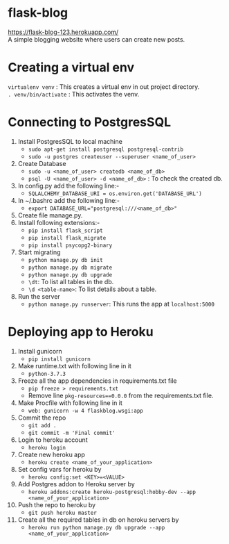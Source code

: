 # flask-blog
https://flask-blog-123.herokuapp.com/          
A simple blogging website where users can create new posts.

# Creating a virtual env
`virtualenv venv` : This creates a virtual env in out project directory.           
`. venv/bin/activate` : This activates the venv.             

# Connecting to PostgresSQL
1. Install PostgresSQL to local machine             
   - `sudo apt-get install postgresql postgresql-contrib`  
   - `sudo -u postgres createuser --superuser <name_of_user>`
2. Create Database          
   - `sudo -u <name_of_user> createdb <name_of_db>`       
   - `psql -U <name_of_user> -d <name_of_db>` : To check the created db.    
3. In config.py add the following line:-
   - `SQLALCHEMY_DATABASE_URI = os.environ.get('DATABASE_URL')`
4. In ~/.bashrc add the following line:-
   - `export DATABASE_URL="postgresql:///<name_of_db>"`    
5. Create file manage.py.
6. Install following extensions:-
   - `pip install flask_script`
   - `pip install flask_migrate`
   - `pip install psycopg2-binary`
7. Start migrating
   - `python manage.py db init`
   - `python manage.py db migrate`
   - `python manage.py db upgrade`
   - `\dt`: To list all tables in the db.
   - `\d <table-name>`: To list details about a table.
8. Run the server
   - `python manage.py runserver`: This runs the app at `localhost:5000`
   
# Deploying app to Heroku
1. Install gunicorn
   - `pip install gunicorn`
2. Make runtime.txt with following line in it
   - `python-3.7.3`
3. Freeze all the app dependencies in requirements.txt file
   - `pip freeze > requirements.txt`
   - Remove line `pkg-resources==0.0.0` from the requirements.txt file.
4. Make Procfile with following line in it
   - `web: gunicorn -w 4 flaskblog.wsgi:app`
5. Commit the repo
   - `git add .`
   - `git commit -m 'Final commit'`
6. Login to heroku account
   - `heroku login`
7. Create new heroku app
   - `heroku create <name_of_your_application>`
8. Set config vars for heroku by
   - `heroku config:set <KEY>=<VALUE>`
9. Add Postgres addon to Heroku server by
   - `heroku addons:create heroku-postgresql:hobby-dev --app <name_of_your_application>`
10. Push the repo to heroku by
    - `git push heroku master`
11. Create all the required tables in db on heroku servers by 
    - `heroku run python manage.py db upgrade --app <name_of_your_application>`
